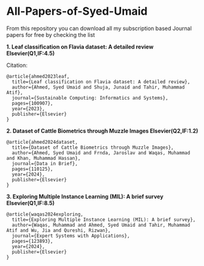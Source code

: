 # All-Papers-of-Syed-Umaid
From this repository you can download all my subscription based Journal papers for free by checking the list

**1. Leaf classification on Flavia dataset: A detailed review Elsevier(Q1,IF:4.5)**

Citation:
```
@article{ahmed2023leaf,
  title={Leaf classification on Flavia dataset: A detailed review},
  author={Ahmed, Syed Umaid and Shuja, Junaid and Tahir, Muhammad Atif},
  journal={Sustainable Computing: Informatics and Systems},
  pages={100907},
  year={2023},
  publisher={Elsevier}
}
```

**2. Dataset of Cattle Biometrics through Muzzle Images Elsevier(Q2,IF:1.2)**
```
@article{ahmed2024dataset,
  title={Dataset of Cattle Biometrics through Muzzle Images},
  author={Ahmed, Syed Umaid and Frnda, Jaroslav and Waqas, Muhammad and Khan, Muhammad Hassan},
  journal={Data in Brief},
  pages={110125},
  year={2024},
  publisher={Elsevier}
}
```

**3. Exploring Multiple Instance Learning (MIL): A brief survey Elsevier(Q1,IF:8.5)**
```
@article{waqas2024exploring,
  title={Exploring Multiple Instance Learning (MIL): A brief survey},
  author={Waqas, Muhammad and Ahmed, Syed Umaid and Tahir, Muhammad Atif and Wu, Jia and Qureshi, Rizwan},
  journal={Expert Systems with Applications},
  pages={123893},
  year={2024},
  publisher={Elsevier}
}
```
